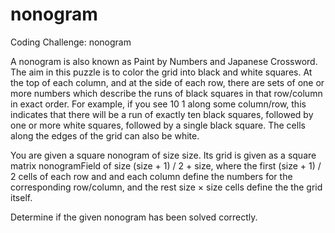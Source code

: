 # nonogram
Coding Challenge: nonogram

A nonogram is also known as Paint by Numbers and Japanese Crossword. The aim in this puzzle is to color the grid into black and white squares. At the top of each column, and at the side of each row, there are sets of one or more numbers which describe the runs of black squares in that row/column in exact order. For example, if you see 10 1 along some column/row, this indicates that there will be a run of exactly ten black squares, followed by one or more white squares, followed by a single black square. The cells along the edges of the grid can also be white.

You are given a square nonogram of size size. Its grid is given as a square matrix nonogramField of size (size + 1) / 2 + size, where the first (size + 1) / 2 cells of each row and and each column define the numbers for the corresponding row/column, and the rest size × size cells define the the grid itself.

Determine if the given nonogram has been solved correctly.
